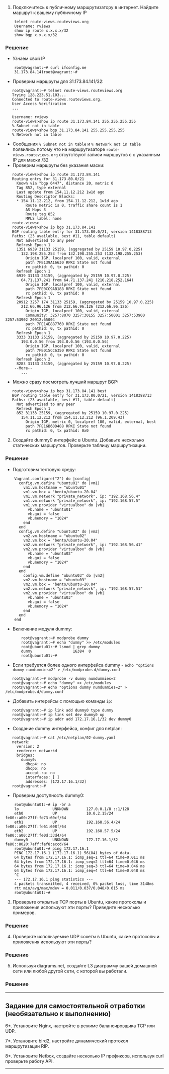 1. Подключитесь к публичному маршрутизатору в интернет. Найдите маршрут к вашему публичному IP
```
    telnet route-views.routeviews.org
    Username: rviews
    show ip route x.x.x.x/32
    show bgp x.x.x.x/32
```
### Решение
* Узнаем свой IP
```
    root@vagrant:~# curl ifconfig.me
    31.173.84.141root@vagrant:~# 
```
* Проверим маршруты для 31.173.84.141/32:
```
   root@vagrant:~# telnet route-views.routeviews.org
   Trying 128.223.51.103...
   Connected to route-views.routeviews.org.
   User Access Verification
   ...
    
   Username: rviews
   route-views>show ip route 31.173.84.141 255.255.255.255
   % Subnet not in table
   route-views>show bgp 31.173.84.141 255.255.255.255
   % Network not in table
```
 * Сообщения `% Subnet not in table` и `% Network not in table` появились потому что на маршрутизаторе `route-views.routeviews.org` отсутствуют записи маршрутов  c с указанным IP для маски /32
 * Проверим маршруты без указания маски:
 ``` 
    route-views>show ip route 31.173.84.141                
    Routing entry for 31.173.80.0/21
      Known via "bgp 6447", distance 20, metric 0
      Tag 852, type external
      Last update from 154.11.12.212 1w1d ago
      Routing Descriptor Blocks:
      * 154.11.12.212, from 154.11.12.212, 1w1d ago
          Route metric is 0, traffic share count is 1
          AS Hops 3
          Route tag 852
          MPLS label: none
    route-views>
    route-views>show ip bgp 31.173.84.141  
    BGP routing table entry for 31.173.80.0/21, version 1418388713
    Paths: (23 available, best #11, table default)
      Not advertised to any peer
      Refresh Epoch 1
      1351 6939 31133 25159, (aggregated by 25159 10.97.0.225)
        132.198.255.253 from 132.198.255.253 (132.198.255.253)
          Origin IGP, localpref 100, valid, external
          path 7FE139A16630 RPKI State not found
          rx pathid: 0, tx pathid: 0
      Refresh Epoch 1
      6939 31133 25159, (aggregated by 25159 10.97.0.225)
        64.71.137.241 from 64.71.137.241 (216.218.252.164)
          Origin IGP, localpref 100, valid, external
          path 7FE0CC9AB188 RPKI State not found
          rx pathid: 0, tx pathid: 0
      Refresh Epoch 1
      20912 3257 174 31133 25159, (aggregated by 25159 10.97.0.225)
        212.66.96.126 from 212.66.96.126 (212.66.96.126)
          Origin IGP, localpref 100, valid, external
          Community: 3257:8070 3257:30155 3257:50001 3257:53900 3257:53902 20912:65004
          path 7FE14E887760 RPKI State not found
          rx pathid: 0, tx pathid: 0
      Refresh Epoch 1
      3333 31133 25159, (aggregated by 25159 10.97.0.225)
        193.0.0.56 from 193.0.0.56 (193.0.0.56)
          Origin IGP, localpref 100, valid, external
          path 7FE015CC6350 RPKI State not found
          rx pathid: 0, tx pathid: 0
      Refresh Epoch 2
      8283 31133 25159, (aggregated by 25159 10.97.0.225)
     --More-- 
        ...
 ```
 * Можно сразу посмотреть лучший маршрут BGP:
 ```
    route-views>show ip bgp 31.173.84.141 best
    BGP routing table entry for 31.173.80.0/21, version 1418388713
    Paths: (23 available, best #11, table default)
      Not advertised to any peer
      Refresh Epoch 1
      852 31133 25159, (aggregated by 25159 10.97.0.225)
        154.11.12.212 from 154.11.12.212 (96.1.209.43)
          Origin IGP, metric 0, localpref 100, valid, external, best
          path 7FE16B60D488 RPKI State not found
          rx pathid: 0, tx pathid: 0x0
 ```
2. Создайте dummy0 интерфейс в Ubuntu. Добавьте несколько статических маршрутов. Проверьте таблицу маршрутизации.
### Решение
* Подготовим тестовую среду:
```
    Vagrant.configure("2") do |config|
      config.vm.define "ubuntu01" do |vm1|
        vm1.vm.hostname = "ubuntu01"
        vm1.vm.box = "bento/ubuntu-20.04"
        vm1.vm.network "private_network", ip: "192.168.56.4"
        vm1.vm.network "private_network", ip: "192.168.57.5"
        vm1.vm.provider "virtualbox" do |vb|
          vb.name = "ubuntu01"
          vb.gui = false
          vb.memory = "1024"
        end
      end
      config.vm.define "ubuntu02" do |vm2|
        vm2.vm.hostname = "ubuntu02"
        vm2.vm.box = "bento/ubuntu-20.04"
        vm2.vm.network "private_network", ip: "192.168.56.41"
        vm2.vm.provider "virtualbox" do |vb|
          vb.name = "ubuntu02"
          vb.gui = false
          vb.memory = "1024"
        end
      end
        config.vm.define "ubuntu03" do |vm2|
        vm2.vm.hostname = "ubuntu03"
        vm2.vm.box = "bento/ubuntu-20.04"
        vm2.vm.network "private_network", ip: "192.168.57.51"    
        vm2.vm.provider "virtualbox" do |vb|
          vb.name = "ubuntu03"
          vb.gui = false
          vb.memory = "1024"
        end
      end
    end
```
* Включение модуля dummy:
```
       root@vagrant:~# modprobe dummy
       root@vagrant:~# echo "dummy" >> /etc/modules
       root@ubuntu01:~# lsmod | grep dummy
       dummy                  16384  0
       root@ubuntu01:~# 
```
* Если требуется более одного интерфейса dummy - `echo "options dummy numdummies=2" > /etc/modprobe.d/dummy.conf`
```
   root@vagrant:~# modprobe -v dummy numdummies=2
   root@vagrant:~# echo "dummy" >> /etc/modules
   root@vagrant:~# echo "options dummy numdummies=2" > /etc/modprobe.d/dummy.conf
```
* Добавить интерейсы с помощью команды `ip`:
```
   root@vagrant:~# ip link add dummy0 type dummy
   root@vagrant:~# ip link set dev dummy0 up
   root@vagrant:~# ip addr add 172.17.16.1/32 dev dummy0
```
* Создание dummy интерфейса, конфиг для netplan:
```
   root@vagrant:~# cat /etc/netplan/02-dummy.yaml 
   network:
     version: 2
     renderer: networkd
     bridges:
       dummy0:
         dhcp4: no
         dhcp6: no
         accept-ra: no
         interfaces: [ ]
         addresses: [172.17.16.1/32]
   root@vagrant:~# 
```
* Проверим доступность dummy0:
```
    root@ubuntu01:~# ip -br a
    lo               UNKNOWN        127.0.0.1/8 ::1/128 
    eth0             UP             10.0.2.15/24 fe80::a00:27ff:fe73:60cf/64 
    eth1             UP             192.168.56.4/24 fe80::a00:27ff:fe61:608f/64 
    eth2             UP             192.168.57.5/24 fe80::a00:27ff:fe0d:33d4/64 
    dummy0           UNKNOWN        172.17.16.1/32 fe80::8020:7aff:fef8:accd/64 
    root@ubuntu01:~# ping 172.17.16.1
    PING 172.17.16.1 (172.17.16.1) 56(84) bytes of data.
    64 bytes from 172.17.16.1: icmp_seq=1 ttl=64 time=0.011 ms
    64 bytes from 172.17.16.1: icmp_seq=2 ttl=64 time=0.046 ms
    64 bytes from 172.17.16.1: icmp_seq=3 ttl=64 time=0.046 ms
    64 bytes from 172.17.16.1: icmp_seq=4 ttl=64 time=0.048 ms
    ^C
    --- 172.17.16.1 ping statistics ---
    4 packets transmitted, 4 received, 0% packet loss, time 3148ms
    rtt min/avg/max/mdev = 0.011/0.037/0.048/0.015 ms
    root@ubuntu01:~# 
```

3. Проверьте открытые TCP порты в Ubuntu, какие протоколы и приложения используют эти порты? Приведите несколько примеров.
### Решение

4. Проверьте используемые UDP сокеты в Ubuntu, какие протоколы и приложения используют эти порты?
### Решение

5. Используя diagrams.net, создайте L3 диаграмму вашей домашней сети или любой другой сети, с которой вы работали. 
### Решение

 ---
## Задание для самостоятельной отработки (необязательно к выполнению)

6*. Установите Nginx, настройте в режиме балансировщика TCP или UDP.

7*. Установите bird2, настройте динамический протокол маршрутизации RIP.

8*. Установите Netbox, создайте несколько IP префиксов, используя curl проверьте работу API.

 ---
